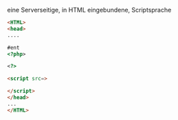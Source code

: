 eine Serverseitige, in HTML eingebundene, Scriptsprache

~~~html
<HTML>
<head>
....

#ent
<?php>

<?>

<script src=>

</script>
</head>
...
</HTML>
~~~
